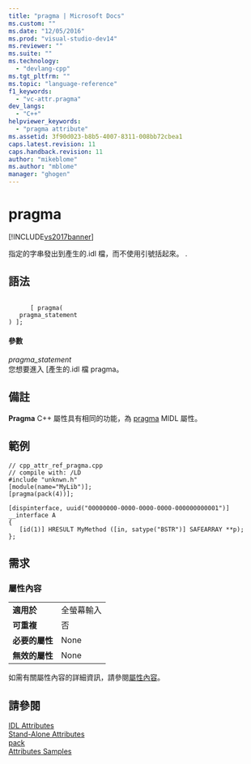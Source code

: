```yaml
---
title: "pragma | Microsoft Docs"
ms.custom: ""
ms.date: "12/05/2016"
ms.prod: "visual-studio-dev14"
ms.reviewer: ""
ms.suite: ""
ms.technology: 
  - "devlang-cpp"
ms.tgt_pltfrm: ""
ms.topic: "language-reference"
f1_keywords: 
  - "vc-attr.pragma"
dev_langs: 
  - "C++"
helpviewer_keywords: 
  - "pragma attribute"
ms.assetid: 3f90d023-b8b5-4007-8311-008bb72cbea1
caps.latest.revision: 11
caps.handback.revision: 11
author: "mikeblome"
ms.author: "mblome"
manager: "ghogen"
---
```

# pragma
[!INCLUDE[vs2017banner](../assembler/inline/includes/vs2017banner.md)]

指定的字串發出到產生的.idl 檔，而不使用引號括起來。  .  
  
## 語法  
  
```  
  
      [ pragma(  
   pragma_statement  
) ];  
```  
  
#### 參數  
 *pragma\_statement*  
 您想要進入 \[產生的.idl 檔 pragma。  
  
## 備註  
 **Pragma** C\+\+ 屬性具有相同的功能，為 [pragma](http://msdn.microsoft.com/library/windows/desktop/aa367143) MIDL 屬性。  
  
## 範例  
  
```  
// cpp_attr_ref_pragma.cpp  
// compile with: /LD  
#include "unknwn.h"  
[module(name="MyLib")];  
[pragma(pack(4))];  
  
[dispinterface, uuid("00000000-0000-0000-0000-000000000001")]  
__interface A  
{  
   [id(1)] HRESULT MyMethod ([in, satype("BSTR")] SAFEARRAY **p);  
};  
```  
  
## 需求  
  
### 屬性內容  
  
|||  
|-|-|  
|**適用於**|全螢幕輸入|  
|**可重複**|否|  
|**必要的屬性**|None|  
|**無效的屬性**|None|  
  
 如需有關屬性內容的詳細資訊，請參閱[屬性內容](../windows/attribute-contexts.md)。  
  
## 請參閱  
 [IDL Attributes](../windows/idl-attributes.md)   
 [Stand\-Alone Attributes](../windows/stand-alone-attributes.md)   
 [pack](../preprocessor/pack.md)   
 [Attributes Samples](http://msdn.microsoft.com/zh-tw/558ebdb2-082f-44dc-b442-d8d33bf7bdb8)